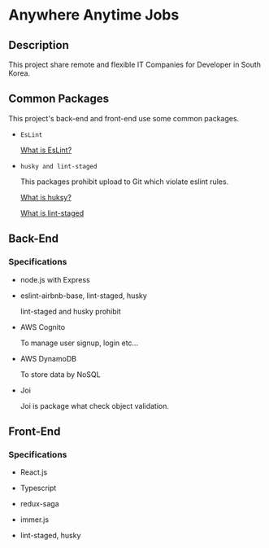 # Anywhere Anytime Jobs

## Description

This project share remote and flexible IT Companies for Developer in South Korea.

## Common Packages

This project's back-end and front-end use some common packages.

- `EsLint`

  [What is EsLint?](https://eslint.org/docs/about/)

- `husky and lint-staged`

  This packages prohibit upload to Git which violate eslint rules.

  [What is huksy?](https://www.npmjs.com/package/husky)

  [What is lint-staged](https://www.npmjs.com/package/lint-staged)

## Back-End

### Specifications

- node.js with Express

- eslint-airbnb-base, lint-staged, husky

  lint-staged and husky prohibit

- AWS Cognito

  To manage user signup, login etc...

- AWS DynamoDB

  To store data by NoSQL

- Joi

  Joi is package what check object validation.

## Front-End

### Specifications

- React.js

- Typescript

- redux-saga

- immer.js

- lint-staged, husky
